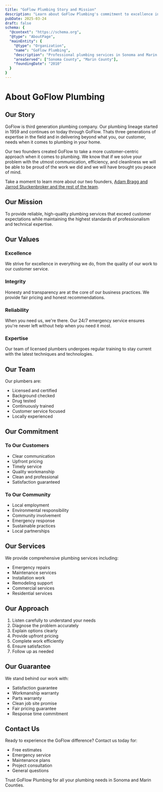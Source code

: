 ```yaml
---
title: "GoFlow Plumbing Story and Mission"
description: "Learn about GoFlow Plumbing's commitment to excellence in Sonoma and Marin County. Professional plumbing services backed by years of experience."
pubDate: 2025-03-24
draft: false
schema: {
  "@context": "https://schema.org",
  "@type": "AboutPage",
  "mainEntity": {
    "@type": "Organization",
    "name": "GoFlow Plumbing",
    "description": "Professional plumbing services in Sonoma and Marin County",
    "areaServed": ["Sonoma County", "Marin County"],
    "foundingDate": "2010"
  }
}
---
```


# About GoFlow Plumbing

## Our Story

GoFlow is third generation plumbing company. Our plumbing lineage started in 1959 and continues on today through GoFlow. Thats three generations of expertise in the field and in delivering beyond what you, our customer, needs when it comes to plumbing in your home.

Our two founders created GoFlow to take a more customer-centric approach when it comes to plumbing. We know that if we solve your problem with the utmost communication, efficiency, and cleanliness we will be able to be proud of the work we did and we will have brought you peace of mind.

​Take a moment to learn more about our two founders, [Adam Bragg and Jarrod Stuckenbroker and the rest of the team](/team).

## Our Mission

To provide reliable, high-quality plumbing services that exceed customer expectations while maintaining the highest standards of professionalism and technical expertise.

## Our Values

### Excellence
We strive for excellence in everything we do, from the quality of our work to our customer service.

### Integrity
Honesty and transparency are at the core of our business practices. We provide fair pricing and honest recommendations.

### Reliability
When you need us, we're there. Our 24/7 emergency service ensures you're never left without help when you need it most.

### Expertise
Our team of licensed plumbers undergoes regular training to stay current with the latest techniques and technologies.

## Our Team

Our plumbers are:
- Licensed and certified
- Background checked
- Drug tested
- Continuously trained
- Customer service focused
- Locally experienced

## Our Commitment

### To Our Customers
- Clear communication
- Upfront pricing
- Timely service
- Quality workmanship
- Clean and professional
- Satisfaction guaranteed

### To Our Community
- Local employment
- Environmental responsibility
- Community involvement
- Emergency response
- Sustainable practices
- Local partnerships

## Our Services

We provide comprehensive plumbing services including:
- Emergency repairs
- Maintenance services
- Installation work
- Remodeling support
- Commercial services
- Residential services

## Our Approach

1. Listen carefully to understand your needs
2. Diagnose the problem accurately
3. Explain options clearly
4. Provide upfront pricing
5. Complete work efficiently
6. Ensure satisfaction
7. Follow up as needed

## Our Guarantee

We stand behind our work with:
- Satisfaction guarantee
- Workmanship warranty
- Parts warranty
- Clean job site promise
- Fair pricing guarantee
- Response time commitment

## Contact Us

Ready to experience the GoFlow difference? Contact us today for:
- Free estimates
- Emergency service
- Maintenance plans
- Project consultation
- General questions

Trust GoFlow Plumbing for all your plumbing needs in Sonoma and Marin Counties.

